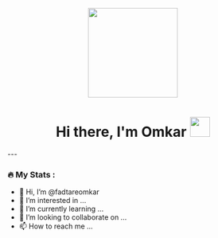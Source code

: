 <p align="center"><img src="https://media.giphy.com/media/jdPMeyv9rn0hZHh8n9/giphy.gif" width="180"/></p>
<h1 align="center">Hi there, I'm Omkar <img src="https://media.giphy.com/media/hvRJCLFzcasrR4ia7z/giphy.gif" width="40"></h1>
---

### :fire: My Stats :
  
- 👋 Hi, I’m @fadtareomkar
- 👀 I’m interested in ...
- 🌱 I’m currently learning ...
- 💞️ I’m looking to collaborate on ...
- 📫 How to reach me ...

<!---
fadtareomkar/fadtareomkar is a ✨ special ✨ repository because its `README.md` (this file) appears on your GitHub profile.
You can click the Preview link to take a look at your changes.
--->
